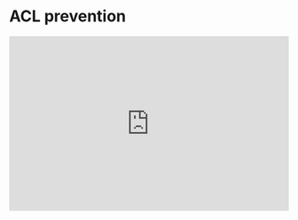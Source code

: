 # ACL prevention 

<iframe width=100% height="315" src="https://www.youtube.com/embed/clnwBkA20ZI" frameborder="0" allow="accelerometer; autoplay; encrypted-media; gyroscope; picture-in-picture" allowfullscreen></iframe>
